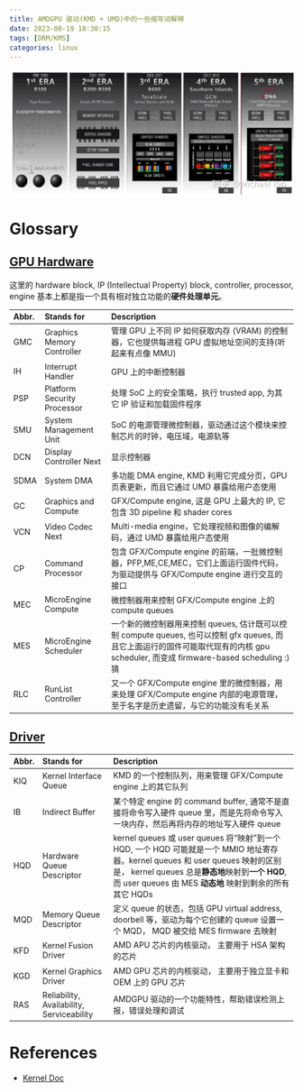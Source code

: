 ```yaml
---
title: AMDGPU 驱动(KMD + UMD)中的一些缩写词解释
date: 2023-08-19 18:30:15
tags: [DRM/KMS]
categories: linux
---
```


![AMDGPU Microarchitecture Roadmap](/images/amdgpu-glossary/amd-arch.jpg)

<!--more-->

# Glossary

## [GPU Hardware](https://docs.kernel.org/gpu/amdgpu/driver-core.html#gpu-hardware-structure)

这里的 hardware block, IP (Intellectual Property) block, controller, processor, engine 基本上都是指一个具有相对独立功能的**硬件处理单元**。

|Abbr.| Stands for                 | Description                                    |
|:----|:---------------------------|:-----------------------------------------------|
| GMC | Graphics Memory Controller | 管理 GPU 上不同 IP 如何获取内存 (VRAM) 的控制器，它也提供每进程 GPU 虚拟地址空间的支持(听起来有点像 MMU) |
| IH  | Interrupt Handler          | GPU 上的中断控制器 |
| PSP | Platform Security Processor| 处理 SoC 上的安全策略，执行 trusted app, 为其它 IP 验证和加载固件程序 |
| SMU | System Management Unit     | SoC 的电源管理微控制器，驱动通过这个模块来控制芯片的时钟，电压域，电源轨等 |
| DCN | Display Controller Next    | 显示控制器 |
| SDMA| System DMA                 | 多功能 DMA engine, KMD 利用它完成分页，GPU 页表更新，而且它通过 UMD 暴露给用户态使用 |
| GC  | Graphics and Compute       | GFX/Compute engine, 这是 GPU 上最大的 IP, 它包含 3D pipeline 和 shader cores |
| VCN | Video Codec Next           | Multi-media engine，它处理视频和图像的编解码，通过 UMD 暴露给用户态使用 |
| CP  | Command Processor          | 包含 GFX/Compute engine 的前端，一批微控制器，PFP,ME,CE,MEC，它们上面运行固件代码，为驱动提供与 GFX/Compute engine 进行交互的接口 |
| MEC | MicroEngine Compute        | 微控制器用来控制 GFX/Compute engine 上的 compute queues |
| MES | MicroEngine Scheduler      | 一个新的微控制器用来控制 queues, 估计既可以控制 compute queues, 也可以控制 gfx queues, 而且它上面运行的固件可能取代现有的内核 gpu scheduler, 而变成 firmware-based scheduling :) 猜 | 
| RLC | RunList Controller         | 又一个 GFX/Compute engine 里的微控制器，用来处理 GFX/Compute engine 内部的电源管理，至于名字是历史遗留，与它的功能没有毛关系 |

## [Driver](https://docs.kernel.org/gpu/amdgpu/driver-core.html#driver-structure)

|Abbr.| Stands for                 | Description                                    |
|:----|:---------------------------|:-----------------------------------------------|
| KIQ | Kernel Interface Queue     | KMD 的一个控制队列，用来管理 GFX/Compute engine 上的其它队列 |
| IB  | Indirect Buffer            | 某个特定 engine 的 command buffer, 通常不是直接将命令写入硬件 queue 里，而是先将命令写入一块内存，然后再将内存的地址写入硬件 queue |
| HQD | Hardware Queue Descriptor  | kernel queues 或 user queues 将“映射”到一个 HQD, 一个 HQD 可能就是一个 MMIO 地址寄存器。kernel queues 和 user queues 映射的区别是， kernel queues 总是**静态地**映射到**一个 HQD**, 而 user queues 由 MES **动态地** 映射到剩余的所有其它 HQDs |
| MQD | Memory Queue Descriptor    | 定义 queue 的状态，包括 GPU virtual address, doorbell 等，驱动为每个它创建的 queue 设置一个 MQD， MQD 被交给 MES firmware 去映射 |
| KFD | Kernel Fusion Driver       | AMD APU 芯片的内核驱动， 主要用于 HSA 架构的芯片 |
| KGD | Kernel Graphics Driver     | AMD GPU 芯片的内核驱动， 主要用于独立显卡和 OEM 上的 GPU 芯片 |
| RAS | Reliability, Availability, Serviceability | AMDGPU 驱动的一个功能特性，帮助错误检测上报，错误处理和调试 |

# References
- [Kernel Doc](https://docs.kernel.org/gpu/amdgpu/driver-core.html)
